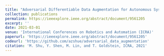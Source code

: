 ```yaml
---
title: "Adversarial Differentiable Data Augmentation for Autonomous Systems"
collection: publications
permalink: https://ieeexplore.ieee.org/abstract/document/9561205
excerpt: ''
date: 2021-03-01
venue: 'International Conferences on Robotics and Automation (ICRA)'
paperurl: 'https://ieeexplore.ieee.org/abstract/document/9561205'
codeurl: 'https://github.com/azshue/adversarial_data_augmentation'
citation: 'M. Shu, Y. Shen, M. Lin, and T. Goldstein, ICRA, 2021'
---
```

